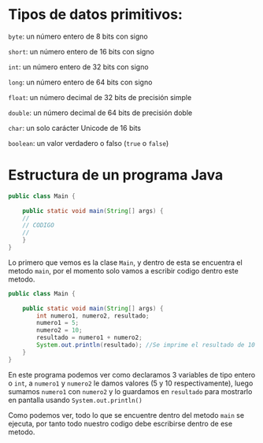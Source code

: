 # Tipos de datos primitivos:

`byte`: un número entero de 8 bits con signo

`short`: un número entero de 16 bits con signo

`int`: un número entero de 32 bits con signo

`long`: un número entero de 64 bits con signo

`float`: un número decimal de 32 bits de precisión simple

`double`: un número decimal de 64 bits de precisión doble

`char`: un solo carácter Unicode de 16 bits

`boolean`: un valor verdadero o falso (`true` o `false`)

# Estructura de un programa Java


```Java
public class Main {
	
	public static void main(String[] args) {
	//
	// CODIGO
	//
	}
}
```

Lo primero que vemos es la clase `Main`, y dentro de esta se encuentra el metodo `main`, por el momento solo vamos a escribir codigo dentro este metodo.

```Java
public class Main {
	
	public static void main(String[] args) {
		int numero1, numero2, resultado;
		numero1 = 5;
		numero2 = 10;
		resultado = numero1 + numero2;
		System.out.println(resultado); //Se imprime el resultado de 10 + 5, o sea 15
	}
}
```

En este programa podemos ver como declaramos 3 variables de tipo entero o `int`, a `numero1` y `numero2` le damos valores (5 y 10 respectivamente), luego sumamos `numero1` con `numero2` y lo guardamos en `resultado` para mostrarlo en pantalla usando `System.out.println()`

Como podemos ver, todo lo que se encuentre dentro del metodo `main` se ejecuta, por tanto todo nuestro codigo debe escribirse dentro de ese metodo.